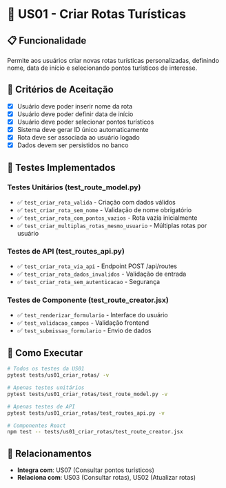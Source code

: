 # 🎯 US01 - Criar Rotas Turísticas

## 📋 Funcionalidade
Permite aos usuários criar novas rotas turísticas personalizadas, definindo nome, data de início e selecionando pontos turísticos de interesse.

## 🎯 Critérios de Aceitação
- [x] Usuário deve poder inserir nome da rota
- [x] Usuário deve poder definir data de início
- [x] Usuário deve poder selecionar pontos turísticos
- [x] Sistema deve gerar ID único automaticamente
- [x] Rota deve ser associada ao usuário logado
- [x] Dados devem ser persistidos no banco

## 🧪 Testes Implementados

### Testes Unitários (test_route_model.py)
- ✅ `test_criar_rota_valida` - Criação com dados válidos
- ✅ `test_criar_rota_sem_nome` - Validação de nome obrigatório
- ✅ `test_criar_rota_com_pontos_vazios` - Rota vazia inicialmente
- ✅ `test_criar_multiplas_rotas_mesmo_usuario` - Múltiplas rotas por usuário

### Testes de API (test_routes_api.py)
- ✅ `test_criar_rota_via_api` - Endpoint POST /api/routes
- ✅ `test_criar_rota_dados_invalidos` - Validação de entrada
- ✅ `test_criar_rota_sem_autenticacao` - Segurança

### Testes de Componente (test_route_creator.jsx)
- ✅ `test_renderizar_formulario` - Interface do usuário
- ✅ `test_validacao_campos` - Validação frontend
- ✅ `test_submissao_formulario` - Envio de dados

## 🚀 Como Executar

```bash
# Todos os testes da US01
pytest tests/us01_criar_rotas/ -v

# Apenas testes unitários
pytest tests/us01_criar_rotas/test_route_model.py -v

# Apenas testes de API
pytest tests/us01_criar_rotas/test_routes_api.py -v

# Componentes React
npm test -- tests/us01_criar_rotas/test_route_creator.jsx
```

## 🔗 Relacionamentos
- **Integra com**: US07 (Consultar pontos turísticos)
- **Relaciona com**: US03 (Consultar rotas), US02 (Atualizar rotas)

